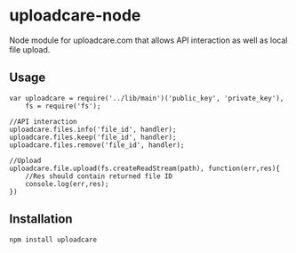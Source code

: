 uploadcare-node
===============

Node module for uploadcare.com that allows API interaction as well as local file upload.

Usage
-----------

    var uploadcare = require('../lib/main')('public_key', 'private_key'),
        fs = require('fs');

    //API interaction
    uploadcare.files.info('file_id', handler);
    uploadcare.files.keep('file_id', handler);
    uploadcare.files.remove('file_id', handler);

    //Upload
    uploadcare.file.upload(fs.createReadStream(path), function(err,res){
        //Res should contain returned file ID
        console.log(err,res);
    })

Installation
-----------

    npm install uploadcare

